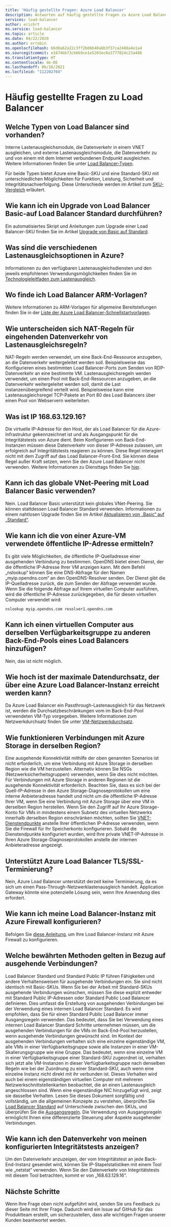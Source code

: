```yaml
---
title: 'Häufig gestellte Fragen: Azure Load Balancer'
description: Antworten auf häufig gestellte Fragen zu Azure Load Balancer.
services: load-balancer
author: erichrt
ms.service: load-balancer
ms.topic: article
ms.date: 04/22/2020
ms.author: errobin
ms.openlocfilehash: 66d0a62a22c3ff2b06b40a6b3f37ca2488a4e1a4
ms.sourcegitcommit: e1874bb73cb669ce1e5203ec0a3777024c23a486
ms.translationtype: HT
ms.contentlocale: de-DE
ms.lasthandoff: 06/16/2021
ms.locfileid: "112202704"
---
```

# <a name="load-balancer-frequently-asked-questions"></a>Häufig gestellte Fragen zu Load Balancer

## <a name="what-types-of-load-balancer-exist"></a>Welche Typen von Load Balancer sind vorhanden?
Interne Lastenausgleichsmodule, die Datenverkehr in einem VNET ausgleichen, und externe Lastenausgleichsmodule, die Datenverkehr zu und von einem mit dem Internet verbundenen Endpunkt ausgleichen. Weitere Informationen finden Sie unter [Load Balancer-Typen](components.md#frontend-ip-configurations). 

Für beide Typen bietet Azure eine Basic-SKU und eine Standard-SKU mit unterschiedlichen Möglichkeiten für Funktion, Leistung, Sicherheit und Integritätsnachverfolgung. Diese Unterschiede werden im Artikel zum [SKU-Vergleich](skus.md) erläutert.

 ## <a name="how-can-i-upgrade-from-a-basic-to-a-standard-load-balancer"></a>Wie kann ich ein Upgrade von Load Balancer Basic-auf Load Balancer Standard durchführen?
Ein automatisiertes Skript und Anleitungen zum Upgrade einer Load Balancer-SKU finden Sie im Artikel [Upgrade von Basic auf Standard](upgrade-basic-standard.md).

 ## <a name="what-are-the-different-load-balancing-options-in-azure"></a>Was sind die verschiedenen Lastenausgleichsoptionen in Azure?
Informationen zu den verfügbaren Lastenausgleichsdiensten und den jeweils empfohlenen Verwendungsmöglichkeiten finden Sie im [Technologieleitfaden zum Lastenausgleich](/azure/architecture/guide/technology-choices/load-balancing-overview).

## <a name="where-can-i-find-load-balancer-arm-templates"></a>Wo finde ich Load Balancer ARM-Vorlagen?
Weitere Informationen zu ARM-Vorlagen für allgemeine Bereitstellungen finden Sie in der [Liste der Azure Load Balancer-Schnellstartvorlagen](/azure/templates/microsoft.network/loadbalancers#quickstart-templates).

## <a name="how-are-inbound-nat-rules-different-from-load-balancing-rules"></a>Wie unterscheiden sich NAT-Regeln für eingehenden Datenverkehr von Lastenausgleichsregeln?
NAT-Regeln werden verwendet, um eine Back-End-Ressource anzugeben, an die Datenverkehr weitergeleitet werden soll. Beispielsweise das Konfigurieren eines bestimmten Load Balancer-Ports zum Senden von RDP-Datenverkehr an eine bestimmte VM. Lastenausgleichsregeln werden verwendet, um einen Pool mit Back-End-Ressourcen anzugeben, an die Datenverkehr weitergeleitet werden soll, damit die Last instanzenübergreifend verteilt wird. Beispielsweise kann eine Lastenausgleichsregel TCP-Pakete an Port 80 des Load Balancers über einen Pool von Webservern weiterleiten.

## <a name="what-is-ip-1686312916"></a>Was ist IP 168.63.129.16?
Die virtuelle IP-Adresse für den Host, der als Load Balancer für die Azure-Infrastruktur gekennzeichnet ist und als Ausgangspunkt für die Integritätstests von Azure dient. Beim Konfigurieren von Back-End-Instanzen müssen diese Datenverkehr von dieser IP-Adresse zulassen, um erfolgreich auf Integritätstests reagieren zu können. Diese Regel interagiert nicht mit dem Zugriff auf das Load Balancer-Front-End. Sie können diese Regel außer Kraft setzen, wenn Sie den Azure Load Balancer nicht verwenden. Weitere Informationen zu Diensttags finden Sie [hier](../virtual-network/service-tags-overview.md#available-service-tags).

## <a name="can-i-use-global-vnet-peering-with-basic-load-balancer"></a>Kann ich das globale VNet-Peering mit Load Balancer Basic verwenden?
Nein. Load Balancer Basic unterstützt kein globales VNet-Peering. Sie können stattdessen Load Balancer Standard verwenden. Informationen zu einem nahtlosen Upgrade finden Sie im Artikel [Aktualisieren von „Basic“ auf „Standard“](upgrade-basic-standard.md).

## <a name="how-can-i-discover-the-public-ip-that-an-azure-vm-uses"></a>Wie kann ich die von einer Azure-VM verwendete öffentliche IP-Adresse ermitteln?

Es gibt viele Möglichkeiten, die öffentliche IP-Quelladresse einer ausgehenden Verbindung zu bestimmen. OpenDNS bietet einen Dienst, der die öffentliche IP-Adresse Ihrer VM anzeigen kann.
Mit dem Befehl „nslookup“ können Sie eine DNS-Abfrage für den Namen „myip.opendns.com“ an den OpenDNS-Resolver senden. Der Dienst gibt die IP-Quelladresse zurück, die zum Senden der Abfrage verwendet wurde. Wenn Sie die folgende Abfrage auf Ihrem virtuellen Computer ausführen, wird die öffentliche IP-Adresse zurückgegeben, die für diesen virtuellen Computer verwendet wird:

 ```nslookup myip.opendns.com resolver1.opendns.com```
 
## <a name="can-i-add-a-vm-from-the-same-availability-set-to-different-backend-pools-of-a-load-balancer"></a>Kann ich einen virtuellen Computer aus derselben Verfügbarkeitsgruppe zu anderen Back-End-Pools eines Load Balancers hinzufügen?
Nein, das ist nicht möglich.

## <a name="what-is-the-maximum-data-throughput-that-can-be-achieved-via-an-azure-load-balancer"></a>Wie hoch ist der maximale Datendurchsatz, der über eine Azure Load Balancer-Instanz erreicht werden kann?
Da Azure Load Balancer ein Passthrough-Lastenausgleich für das Netzwerk ist, werden die Durchsatzbeschränkungen vom im Back-End-Pool verwendeten VM-Typ vorgegeben. Weitere Informationen zum Netzwerkdurchsatz finden Sie unter [VM-Netzwerkdurchsatz](../virtual-network/virtual-machine-network-throughput.md).

## <a name="how-do-connections-to-azure-storage-in-the-same-region-work"></a>Wie funktionieren Verbindungen mit Azure Storage in derselben Region?
Eine ausgehende Konnektivität mithilfe der oben genannten Szenarios ist nicht erforderlich, um eine Verbindung mit Azure Storage in derselben Region wie die VM herzustellen. Alternativ können Sie NSGs (Netzwerksicherheitsgruppen) verwenden, wenn Sie dies nicht möchten. Für Verbindungen mit Azure Storage in anderen Regionen ist die ausgehende Konnektivität erforderlich. Beachten Sie, dass es sich bei der Quell-IP-Adresse in den Azure Storage-Diagnoseprotokollen um eine interne Anbieteradresse handelt und nicht um die öffentliche IP-Adresse Ihrer VM, wenn Sie eine Verbindung mit Azure Storage über eine VM in derselben Region herstellen. Wenn Sie den Zugriff auf Ihr Azure Storage-Konto für VMs in mindestens einem Subnetz des virtuellen Netzwerks innerhalb derselben Region einschränken möchten, sollten Sie [VNET-Dienstendpunkte](../virtual-network/virtual-network-service-endpoints-overview.md) anstelle Ihrer öffentlichen IP-Adresse verwenden, wenn Sie die Firewall für Ihr Speicherkonto konfigurieren. Sobald die Dienstendpunkte konfiguriert wurden, wird Ihre private VNET-IP-Adresse in Ihren Azure Storage-Diagnoseprotokollen anstelle der internen Anbieteradresse angezeigt.

## <a name="does-azure-load-balancer-support-tlsssl-termination"></a>Unterstützt Azure Load Balancer TLS/SSL-Terminierung?
Nein, Azure Load Balancer unterstützt derzeit keine Terminierung, da es sich um einen Pass-Through-Netzwerklastenausgleich handelt. Application Gateway könnte eine potenzielle Lösung sein, wenn Ihre Anwendung dies erfordert.

## <a name="how-do-i-configure-my-load-balancer-with-an-azure-firewall"></a>Wie kann ich meine Load Balancer-Instanz mit Azure Firewall konfigurieren?
Befolgen Sie [diese Anleitung](https://docs.microsoft.com/azure/firewall/integrate-lb), um Ihre Load Balancer-Instanz mit Azure Firewall zu konfigurieren.

## <a name="what-are-best-practices-with-respect-to-outbound-connectivity"></a>Welche bewährten Methoden gelten in Bezug auf ausgehende Verbindungen?
Load Balancer Standard und Standard Public IP führen Fähigkeiten und andere Verhaltensweisen für ausgehende Verbindungen ein. Sie sind nicht identisch mit Basic-SKUs. Wenn Sie bei der Arbeit mit Standard-SKUs ausgehende Verbindungen wünschen, müssen Sie diese explizit entweder mit Standard Public IP-Adressen oder Standard Public Load Balancer definieren. Dies umfasst die Erstellung von ausgehenden Verbindungen bei der Verwendung eines internen Load Balancer Standard. Es wird empfohlen, dass Sie für einen Standard Public Load Balancer immer Ausgangsregeln verwenden. Das bedeutet, dass Sie bei Verwendung eines internen Load Balancer Standard Schritte unternehmen müssen, um die ausgehenden Verbindungen für die VMs im Back-End-Pool herzustellen, wenn ausgehende Verbindungen gewünscht sind. Im Kontext der ausgehenden Verbindungen verhalten sich eine einzelne eigenständige VM, alle VMs in einer Verfügbarkeitsgruppe sowie alle Instanzen in einer VM-Skalierungsgruppe wie eine Gruppe. Das bedeutet, wenn eine einzelne VM in einer Verfügbarkeitsgruppe einer Standard-SKU zugeordnet ist, verhalten sich jetzt alle VM-Instanzen in dieser Verfügbarkeitsgruppe nach denselben Regeln wie bei der Zuordnung zu einer Standard-SKU, auch wenn eine einzelne Instanz nicht direkt mit ihr verbunden ist. Dieses Verhalten wird auch bei einem eigenständigen virtuellen Computer mit mehreren Netzwerkschnittstellenkarten beobachtet, die an einen Lastenausgleich angeschlossen sind. Wenn eine eigenständige NIC hinzugefügt wird, zeigt sie dasselbe Verhalten. Lesen Sie dieses Dokument sorgfältig und vollständig, um die allgemeinen Konzepte zu verstehen, überprüfen Sie [Load Balancer Standard](./load-balancer-overview.md) auf Unterschiede zwischen den SKUs, und überprüfen Sie die [Ausgangsregeln](load-balancer-outbound-connections.md#outboundrules).
Die Verwendung von Ausgangsregeln ermöglicht Ihnen eine differenzierte Steuerung aller Aspekte ausgehender Verbindungen.
 
 ## <a name="how-can-i-view-the-traffic-from-my-configured-health-probes"></a><a name="probes"> </a> Wie kann ich den Datenverkehr von meinen konfigurierten Integritätstests anzeigen?
Um den Datenverkehr anzuzeigen, der vom Integritätstest an jede Back-End-Instanz gesendet wird, können Sie IP-Stapelstatistiken mit einem Tool wie „netstat“ verwenden. Wenn Sie den Datenverkehr von Integritätstests mit diesem Tool betrachten, kommt er von „168.63.129.16“.
 
## <a name="next-steps"></a>Nächste Schritte
Wenn Ihre Frage oben nicht aufgeführt wird, senden Sie uns Feedback zu dieser Seite mit Ihrer Frage. Dadurch wird ein Issue auf GitHub für das Produktteam erstellt, um sicherzustellen, dass alle wichtigen Fragen unserer Kunden beantwortet werden.
